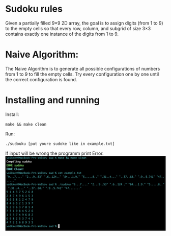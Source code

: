 # Sudoku rules
Given a partially filled 9×9 2D array, the goal is to assign digits (from 1 to 9) to the empty cells so that every row, column, and subgrid of size 3×3 contains exactly one instance of the digits from 1 to 9.
# Naive Algorithm:
The Naive Algorithm is to generate all possible configurations of numbers from 1 to 9 to fill the empty cells. Try every configuration one by one until the correct configuration is found.
# Installing and running
Install:
```
make && make clean
```
Run:
```
./sudouku [put youre sudoke like in example.txt]
```
If input will be wrong the programm print Error.
![Example](https://github.com/volkov7/Sudoku/raw/master/example.png)
